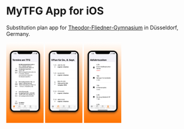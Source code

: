 # MyTFG App for iOS

Substitution plan app for [Theodor-Fliedner-Gymnasium](https://tfg-duesseldorf.de) in Düsseldorf, Germany.

<img
  src="AppStore-images/iPhone13_1.JPG"
  alt="Events view"
  style="display: inline-block; margin: 0 auto; max-width: 100px">
<img
  src="AppStore-images/iPhone13_2.JPG"
  alt="Substitution plan view"
  style="display: inline-block; margin: 0 auto; max-width: 100px">
<img
  src="AppStore-images/iPhone13_3.JPG"
  alt="Bus and tram departures"
  style="display: inline-block; margin: 0 auto; max-width: 100px">